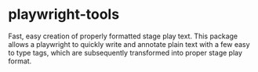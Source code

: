 playwright-tools
================

Fast, easy creation of properly formatted stage play text. This package allows a playwright to quickly write and annotate plain text with a few easy to type tags, which are subsequently transformed into proper stage play format.
